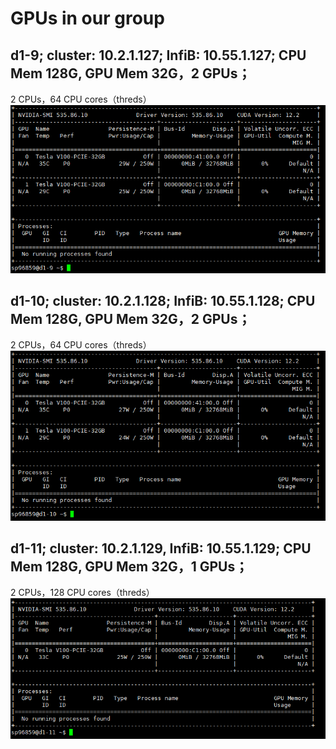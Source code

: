 # GPUs in our group
## d1-9; cluster: 10.2.1.127; InfiB: 10.55.1.127; CPU Mem 128G,  GPU Mem 32G，2 GPUs；  
2 CPUs，64 CPU cores（threds）  
![d1-9](./images/d1-9.png)
## d1-10; cluster: 10.2.1.128; InfiB: 10.55.1.128; CPU Mem 128G, GPU Mem 32G，2 GPUs；    
2 CPUs，64 CPU cores（threds） 
![d1-10](./images/d1-10.png)
## d1-11; cluster: 10.2.1.129, InfiB: 10.55.1.129; CPU Mem 128G, GPU Mem 32G，1 GPUs；  
2 CPUs，128 CPU cores（threds）  
![d1-11](./images/d1-11.png)

